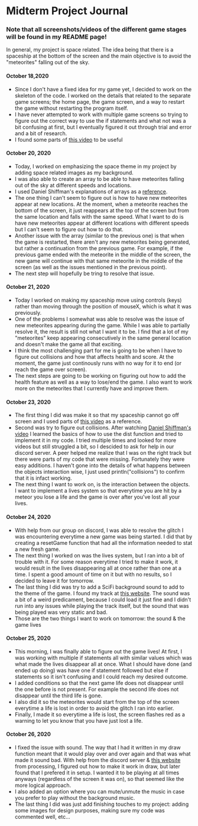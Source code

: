 # Midterm Project Journal

### Note that all screenshots/videos of the different game stages will be found in my README page!

In general, my project is space related. The idea being that there is a spaceship at the bottom of the screen and the main objective is to avoid the "meteorites" falling out of the sky. 

#### October 18,2020
- Since I don't have a fixed idea for my game yet, I decided to work on the skeleton of the code. I worked on the details that related to the separate game screens; the home page, the game screen, and a way to restart the game without restarting the program itself.
- I have never attempted to work with multiple game screens so trying to figure out the correct way to use the if statements and what not was a bit confusing at first, but I eventually figured it out through trial and error and a bit of research. 
- I found some parts of [this video](https://www.youtube.com/watch?v=A6fnjLmYb8s) to be useful

#### October 20, 2020
- Today, I worked on emphasizing the space theme in my project by adding space related images as my background.
- I was also able to create an array to be able to have meteorites falling out of the sky at different speeds and locations.
- I used Daniel Shiffman's explanations of arrays as a [reference](https://www.youtube.com/watch?v=NptnmWvkbTw). 
- The one thing I can't seem to figure out is how to have new meteorites appear at new locations. At the moment, when a meteorite reaches the bottom of the screen, it just reappears at the top of the screen but from the same location and falls with the same speed. What I want to do is have new meteorites appear at different locations with different speeds but I can't seem to figure out how to do that.
- Another issue with the array (similar to the previous one) is that when the game is restarted, there aren't any new meteorites being generated, but rather a continuation from the previous game. For example, if the previous game ended with the meteorite in the middle of the screen, the new game will continue with that same meteorite in the middle of the screen (as well as the issues mentioned in the previous point).
- The next step will hopefully be tring to resolve that issue. 

#### October 21, 2020
- Today I worked on making my spaceship move using controls (keys) rather than moving through the position of mouseX, which is what it was previously.
- One of the problems I somewhat was able to resolve was the issue of new meteorites appearing during the game. While I was able to partially resolve it, the result is still not what I want it to be. I find that a lot of my "meteorites" keep appearing consecutively in the same general location and doesn't make the game all that exciting.
- I think the most challenging part for me is going to be when I have to figure out collisions and how that affects health  and score. At the moment, the game just continously runs with no way for it to end (or reach the game over screen).
- The next steps are going to be working on figuring out how to add the health feature as well as a way to lose/end the game. I also want to work more on the meteorites that I currently have and improve them. 

#### October 23, 2020
- The first thing I did was make it so that my spaceship cannot go off screen and I used parts of [this video](https://www.youtube.com/watch?v=JV5XBmaQdIA) as a reference. 
- Second was try to figure out collisions. After watching [Daniel Shiffman's video](https://www.youtube.com/watch?v=uAfw-ko3kB8) I learned the basics of how to use the dist function and tried to implement it in my code. I tried multiple times and looked for more videos but still struggled a bit, so I descided to ask for help in our discord server. A peer helped me realize that I was on the right track but there were parts of my code that were missing. Fortunately they were easy additions. I haven't gone into the details of what happens between the objects interaction wise, I just used println("collisions") to confirm that it is infact working. 
- The next thing I want to work on, is the interaction between the objects. I want to implement a lives system so that everytime you are hit by a meteor you lose a life and the game is over after you've lost all your lives. 

#### October 24, 2020
- With help from our group on discord, I was able to resolve the glitch I was encountering everytime a new game was being started. I did that by creating a resetGame function that had all the information needed to stat a new fresh game.
- The next thing I worked on was the lives system, but I ran into a bit of trouble with it. For some reason everytime I tried to make it work, it would result in the lives disappearing all at once rather than one at a time. I spent a good amount of time on it but with no results, so I decided to leave it for tomorrow.
- The last thing I did was try to add a SciFi background sound to add to the theme of the game. I found my track at [this website](https://www.epidemicsound.com/music/featured/). The sound was a bit of a weird predicament, because I could load it just fine and I didn't run into any issues while playing the track itself, but the sound that was being played was very static and bad. 
- Those are the two things I want to work on tomorrow: the sound & the game lives

#### October 25, 2020
- This morning, I was finally able to figure out the game lives! At first, I was working with multiple if statements all with similar values which was what made the lives disappear all at once. What I should have done (and ended up doing) was have one if statement followed but else if statements so it isn't confusing and I could reach my desired outcome. 
- I added conditions so that the next game life does not disappear until the one before is not present. For example the second life does not disappear until the third life is gone. 
- I also did it so the meteorites would start from the top of the screen everytime a life is lost in order to avoid the glitch I ran into earlier. 
- Finally, I made it so everytime a life is lost, the screen flashes red as a warning to let you know that you have just lost a life. 

#### October 26, 2020
- I fixed the issue with sound. The way that I had it written in my draw function meant that it would play over and over again and that was what made it sound bad. With help from the discord server & [this website](https://processing.org/reference/libraries/sound/SoundFile_isPlaying_.html) from processing, I figured out how to make it work in draw, but later found that I prefered it in setup. I wanted it to be playing at all times anyways (regardless of the screen it was on), so that seemed like the more logical approach.
- I also added an option where you can mute/unmute the music in case you prefer to play without the background music.
- The last thing I did was just add finishing touches to my project: adding some images for design purposes, making sure my code was commented well, etc...
